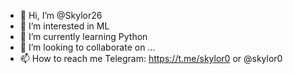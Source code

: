 - 👋 Hi, I’m @Skylor26
- 👀 I’m interested in ML
- 🌱 I’m currently learning Python
- 💞️ I’m looking to collaborate on ...
- 📫 How to reach me Telegram: https://t.me/skylor0 or @skylor0

<!---
Skylor26/Skylor26 is a ✨ special ✨ repository because its `README.md` (this file) appears on your GitHub profile.
You can click the Preview link to take a look at your changes.
--->
